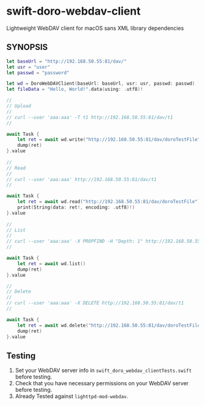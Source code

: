 # swift-doro-webdav-client
Lightweight WebDAV client for macOS sans XML library dependencies

## SYNOPSIS

```swift
let baseUrl = "http://192.168.50.55:81/dav/"
let usr = "user"
let passwd = "password"

let wd = DoroWebDAVClient(baseUrl: baseUrl, usr: usr, passwd: passwd)
let fileData = "Hello, World!".data(using: .utf8)!

//
// Upload
//
// curl --user 'aaa:aaa' -T t1 http://192.168.50.55:81/dav/t1
//

await Task {
    let ret = await wd.write("http://192.168.50.55:81/dav/doroTestFile", data: fileData)
    dump(ret)
}.value
    
//
// Read
//
// curl --user 'aaa:aaa' http://192.168.50.55:81/dav/t1
//

await Task {
    let ret = await wd.read("http://192.168.50.55:81/dav/doroTestFile")
    print(String(data: ret!, encoding: .utf8)!)
}.value
        
//
// List
//
// curl --user 'aaa:aaa' -X PROPFIND -H "Depth: 1" http://192.168.50.55:81/dav/
//

await Task {
    let ret = await wd.list()
    dump(ret)
}.value

//
// Delete
//
// curl --user 'aaa:aaa' -X DELETE http://192.168.50.55:81/dav/t1
//

await Task {
    let ret = await wd.delete("http://192.168.50.55:81/dav/doroTestFile")
    dump(ret)
}.value
```


## Testing
1. Set your WebDAV server info in `swift_doro_webdav_clientTests.swift` before testing.
2. Check that you have necessary permissions on your WebDAV server before testing.
3. Already Tested against `lighttpd-mod-webdav`.
